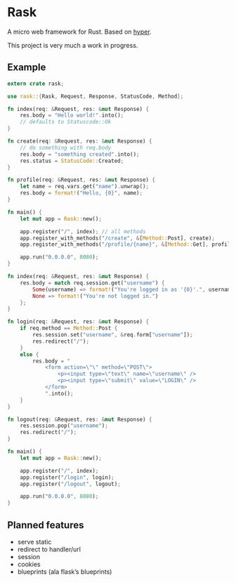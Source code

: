 # Rask

A micro web framework for Rust. Based on [hyper](https://github.com/hyperium/hyper).

This project is very much a work in progress.

## Example

````rust
extern crate rask;

use rask::{Rask, Request, Response, StatusCode, Method};

fn index(req: &Request, res: &mut Response) {
    res.body = "Hello world!".into();
    // defaults to Statuscode::Ok
}

fn create(req: &Request, res: &mut Response) {
    // do something with req.body
    res.body = "something created".into();
    res.status = StatusCode::Created;
}

fn profile(req: &Request, res: &mut Response) {
    let name = req.vars.get("name").unwrap();
    res.body = format!("Hello, {0}", name);
}

fn main() {
    let mut app = Rask::new();

    app.register("/", index); // all methods
    app.register_with_methods("/create", &[Method::Post], create);
    app.register_with_methods("/profile/{name}", &[Method::Get], profile);

    app.run("0.0.0.0", 8080);
}
````

````rust
fn index(req: &Request, res: &mut Response) {
    res.body = match req.session.get("username") {
        Some(username) => format!("You're logged in as '{0}'.", username),
        None => format!("You're not logged in.")
    };
}

fn login(req: &Request, res: &mut Response) {
    if req.method == Method::Post {
        res.session.set("username", &req.form["username"]);
        res.redirect("/");
    }
    else {
        res.body = "
            <form action=\"\" method=\"POST\">
                <p><input type=\"text\" name=\"username\" />
                <p><input type=\"submit\" value=\"LOGIN\" />
            </form>
            ".into();
    }
}

fn logout(req: &Request, res: &mut Response) {
    res.session.pop("username");
    res.redirect("/");
}

fn main() {
    let mut app = Rask::new();

    app.register("/", index);
    app.register("/login", login);
    app.register("/logout", logout);

    app.run("0.0.0.0", 8080);
}
````

## Planned features

* serve static
* redirect to handler/url
* session
* cookies
* blueprints (ala flask’s blueprints)

